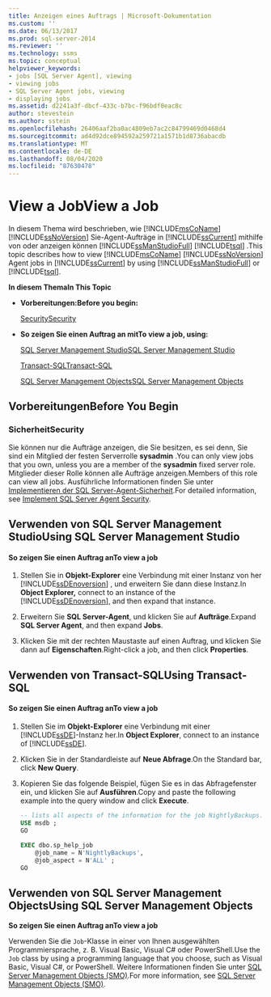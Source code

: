 ```yaml
---
title: Anzeigen eines Auftrags | Microsoft-Dokumentation
ms.custom: ''
ms.date: 06/13/2017
ms.prod: sql-server-2014
ms.reviewer: ''
ms.technology: ssms
ms.topic: conceptual
helpviewer_keywords:
- jobs [SQL Server Agent], viewing
- viewing jobs
- SQL Server Agent jobs, viewing
- displaying jobs
ms.assetid: d2241a3f-dbcf-433c-b7bc-f96bdf0eac8c
author: stevestein
ms.author: sstein
ms.openlocfilehash: 26406aaf2ba0ac4809eb7ac2c84799469d0468d4
ms.sourcegitcommit: ad4d92dce894592a259721a1571b1d8736abacdb
ms.translationtype: MT
ms.contentlocale: de-DE
ms.lasthandoff: 08/04/2020
ms.locfileid: "87630478"
---
```

# <a name="view-a-job"></a><span data-ttu-id="cc453-102">View a Job</span><span class="sxs-lookup"><span data-stu-id="cc453-102">View a Job</span></span>
  <span data-ttu-id="cc453-103">In diesem Thema wird beschrieben, wie [!INCLUDE[msCoName](../../includes/msconame-md.md)] [!INCLUDE[ssNoVersion](../../includes/ssnoversion-md.md)] Sie-Agent-Aufträge in [!INCLUDE[ssCurrent](../../includes/sscurrent-md.md)] mithilfe von oder anzeigen können [!INCLUDE[ssManStudioFull](../../includes/ssmanstudiofull-md.md)] [!INCLUDE[tsql](../../includes/tsql-md.md)] .</span><span class="sxs-lookup"><span data-stu-id="cc453-103">This topic describes how to view [!INCLUDE[msCoName](../../includes/msconame-md.md)] [!INCLUDE[ssNoVersion](../../includes/ssnoversion-md.md)] Agent jobs in [!INCLUDE[ssCurrent](../../includes/sscurrent-md.md)] by using [!INCLUDE[ssManStudioFull](../../includes/ssmanstudiofull-md.md)] or [!INCLUDE[tsql](../../includes/tsql-md.md)].</span></span>  
  
 <span data-ttu-id="cc453-104">**In diesem Thema**</span><span class="sxs-lookup"><span data-stu-id="cc453-104">**In This Topic**</span></span>  
  
-   <span data-ttu-id="cc453-105">**Vorbereitungen:**</span><span class="sxs-lookup"><span data-stu-id="cc453-105">**Before you begin:**</span></span>  
  
     [<span data-ttu-id="cc453-106">Security</span><span class="sxs-lookup"><span data-stu-id="cc453-106">Security</span></span>](#Security)  
  
-   <span data-ttu-id="cc453-107">**So zeigen Sie einen Auftrag an mit**</span><span class="sxs-lookup"><span data-stu-id="cc453-107">**To view a job, using:**</span></span>  
  
     [<span data-ttu-id="cc453-108">SQL Server Management Studio</span><span class="sxs-lookup"><span data-stu-id="cc453-108">SQL Server Management Studio</span></span>](#SSMS)  
  
     [<span data-ttu-id="cc453-109">Transact-SQL</span><span class="sxs-lookup"><span data-stu-id="cc453-109">Transact-SQL</span></span>](#TSQL)  
  
     [<span data-ttu-id="cc453-110">SQL Server Management Objects</span><span class="sxs-lookup"><span data-stu-id="cc453-110">SQL Server Management Objects</span></span>](#SMO)  
  
##  <a name="before-you-begin"></a><a name="BeforeYouBegin"></a> <span data-ttu-id="cc453-111">Vorbereitungen</span><span class="sxs-lookup"><span data-stu-id="cc453-111">Before You Begin</span></span>  
  
###  <a name="security"></a><a name="Security"></a> <span data-ttu-id="cc453-112">Sicherheit</span><span class="sxs-lookup"><span data-stu-id="cc453-112">Security</span></span>  
 <span data-ttu-id="cc453-113">Sie können nur die Aufträge anzeigen, die Sie besitzen, es sei denn, Sie sind ein Mitglied der festen Serverrolle **sysadmin** .</span><span class="sxs-lookup"><span data-stu-id="cc453-113">You can only view jobs that you own, unless you are a member of the **sysadmin** fixed server role.</span></span> <span data-ttu-id="cc453-114">Mitglieder dieser Rolle können alle Aufträge anzeigen.</span><span class="sxs-lookup"><span data-stu-id="cc453-114">Members of this role can view all jobs.</span></span> <span data-ttu-id="cc453-115">Ausführliche Informationen finden Sie unter [Implementieren der SQL Server-Agent-Sicherheit](implement-sql-server-agent-security.md).</span><span class="sxs-lookup"><span data-stu-id="cc453-115">For detailed information, see [Implement SQL Server Agent Security](implement-sql-server-agent-security.md).</span></span>  
  
##  <a name="using-sql-server-management-studio"></a><a name="SSMS"></a> <span data-ttu-id="cc453-116">Verwenden von SQL Server Management Studio</span><span class="sxs-lookup"><span data-stu-id="cc453-116">Using SQL Server Management Studio</span></span>  
  
#### <a name="to-view-a-job"></a><span data-ttu-id="cc453-117">So zeigen Sie einen Auftrag an</span><span class="sxs-lookup"><span data-stu-id="cc453-117">To view a job</span></span>  
  
1.  <span data-ttu-id="cc453-118">Stellen Sie in **Objekt-Explorer** eine Verbindung mit einer Instanz von her [!INCLUDE[ssDEnoversion](../../includes/ssdenoversion-md.md)] , und erweitern Sie dann diese Instanz.</span><span class="sxs-lookup"><span data-stu-id="cc453-118">In **Object Explorer,** connect to an instance of the [!INCLUDE[ssDEnoversion](../../includes/ssdenoversion-md.md)], and then expand that instance.</span></span>  
  
2.  <span data-ttu-id="cc453-119">Erweitern Sie **SQL Server-Agent**, und klicken Sie auf **Aufträge**.</span><span class="sxs-lookup"><span data-stu-id="cc453-119">Expand **SQL Server Agent**, and then expand **Jobs**.</span></span>  
  
3.  <span data-ttu-id="cc453-120">Klicken Sie mit der rechten Maustaste auf einen Auftrag, und klicken Sie dann auf **Eigenschaften**.</span><span class="sxs-lookup"><span data-stu-id="cc453-120">Right-click a job, and then click **Properties**.</span></span>  
  
##  <a name="using-transact-sql"></a><a name="TSQL"></a> <span data-ttu-id="cc453-121">Verwenden von Transact-SQL</span><span class="sxs-lookup"><span data-stu-id="cc453-121">Using Transact-SQL</span></span>  
  
#### <a name="to-view-a-job"></a><span data-ttu-id="cc453-122">So zeigen Sie einen Auftrag an</span><span class="sxs-lookup"><span data-stu-id="cc453-122">To view a job</span></span>  
  
1.  <span data-ttu-id="cc453-123">Stellen Sie im **Objekt-Explorer** eine Verbindung mit einer [!INCLUDE[ssDE](../../includes/ssde-md.md)]-Instanz her.</span><span class="sxs-lookup"><span data-stu-id="cc453-123">In **Object Explorer**, connect to an instance of [!INCLUDE[ssDE](../../includes/ssde-md.md)].</span></span>  
  
2.  <span data-ttu-id="cc453-124">Klicken Sie in der Standardleiste auf **Neue Abfrage**.</span><span class="sxs-lookup"><span data-stu-id="cc453-124">On the Standard bar, click **New Query**.</span></span>  
  
3.  <span data-ttu-id="cc453-125">Kopieren Sie das folgende Beispiel, fügen Sie es in das Abfragefenster ein, und klicken Sie auf **Ausführen**.</span><span class="sxs-lookup"><span data-stu-id="cc453-125">Copy and paste the following example into the query window and click **Execute**.</span></span>  
  
    ```sql
    -- lists all aspects of the information for the job NightlyBackups.  
    USE msdb ;  
    GO  
  
    EXEC dbo.sp_help_job  
        @job_name = N'NightlyBackups',  
        @job_aspect = N'ALL' ;  
    GO  
    ```  
  
##  <a name="using-sql-server-management-objects"></a><a name="SMO"></a><span data-ttu-id="cc453-126">Verwenden von SQL Server Management Objects</span><span class="sxs-lookup"><span data-stu-id="cc453-126">Using SQL Server Management Objects</span></span>  
 <span data-ttu-id="cc453-127">**So zeigen Sie einen Auftrag an**</span><span class="sxs-lookup"><span data-stu-id="cc453-127">**To view a job**</span></span>  
  
 <span data-ttu-id="cc453-128">Verwenden Sie die `Job`-Klasse in einer von Ihnen ausgewählten Programmiersprache, z. B. Visual Basic, Visual C# oder PowerShell.</span><span class="sxs-lookup"><span data-stu-id="cc453-128">Use the `Job` class by using a programming language that you choose, such as Visual Basic, Visual C#, or PowerShell.</span></span> <span data-ttu-id="cc453-129">Weitere Informationen finden Sie unter [SQL Server Management Objects (SMO)](https://msdn.microsoft.com/library/ms162169.aspx).</span><span class="sxs-lookup"><span data-stu-id="cc453-129">For more information, see [SQL Server Management Objects (SMO)](https://msdn.microsoft.com/library/ms162169.aspx).</span></span>  
